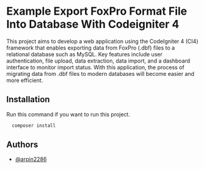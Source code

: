 # Example Export FoxPro Format File Into Database With Codeigniter 4

This project aims to develop a web application using the CodeIgniter 4 (CI4) framework that enables exporting data from FoxPro (.dbf) files to a relational database such as MySQL. Key features include user authentication, file upload, data extraction, data import, and a dashboard interface to monitor import status. With this application, the process of migrating data from .dbf files to modern databases will become easier and more efficient.

## Installation

Run this command if you want to run this project.

```bash
  composer install
```

## Authors

- [@arpin2286](https://github.com/Arpin2286)
